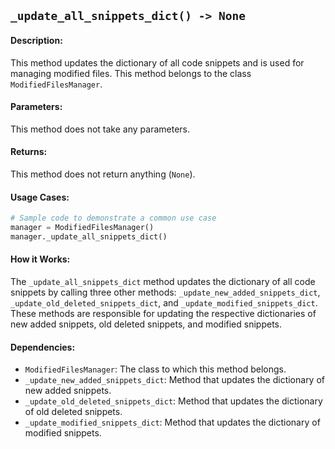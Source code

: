 ## `_update_all_snippets_dict() -> None`

#### Description:
This method updates the dictionary of all code snippets and is used for managing modified files. This method belongs to the class `ModifiedFilesManager`.

#### Parameters:
This method does not take any parameters.

#### Returns:
This method does not return anything (`None`).

#### Usage Cases:

```python
# Sample code to demonstrate a common use case
manager = ModifiedFilesManager()
manager._update_all_snippets_dict()
```

#### How it Works:
The `_update_all_snippets_dict` method updates the dictionary of all code snippets by calling three other methods: `_update_new_added_snippets_dict`, `_update_old_deleted_snippets_dict`, and `_update_modified_snippets_dict`. These methods are responsible for updating the respective dictionaries of new added snippets, old deleted snippets, and modified snippets.

#### Dependencies:
- `ModifiedFilesManager`: The class to which this method belongs.
- `_update_new_added_snippets_dict`: Method that updates the dictionary of new added snippets.
- `_update_old_deleted_snippets_dict`: Method that updates the dictionary of old deleted snippets.
- `_update_modified_snippets_dict`: Method that updates the dictionary of modified snippets.